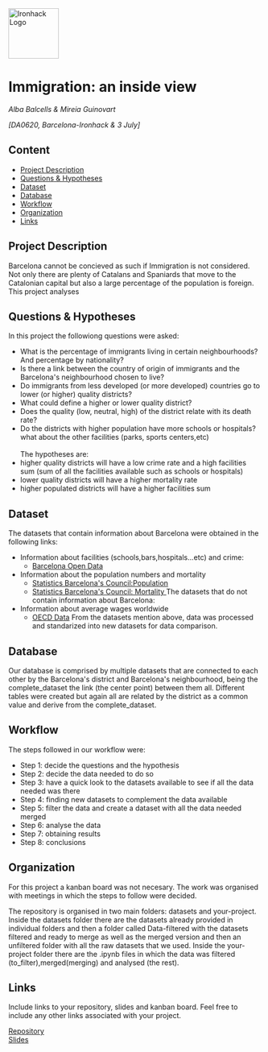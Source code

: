 <img src="https://bit.ly/2VnXWr2" alt="Ironhack Logo" width="100"/>

# Immigration: an inside view
*Alba Balcells & Mireia Guinovart*

*[DA0620, Barcelona-Ironhack & 3 July]*

## Content
- [Project Description](#project-description)
- [Questions & Hypotheses](#questions-hypotheses)
- [Dataset](#dataset)
- [Database](#database)
- [Workflow](#workflow)
- [Organization](#organization)
- [Links](#links)


## Project Description
Barcelona cannot be concieved as such if Immigration is not considered. Not only there are plenty of Catalans and Spaniards that move to the Catalonian capital but also a large percentage of the population is foreign. This project analyses

## Questions & Hypotheses

In this project the followiong questions were asked:

- What is the percentage of immigrants living in certain neighbourhoods? And percentage by nationality?
- Is there a link between the country of origin of immigrants and the Barcelona's neighbourhood chosen to live?
- Do immigrants from less developed (or more developed) countries go to lower (or higher) quality districts?
- What could define a higher or lower quality district?
- Does the quality (low, neutral, high) of the district relate with its death rate? 
- Do the districts with higher population have more schools or hospitals? what about the other facilities (parks, sports centers,etc)
<br><br>
The hypotheses are:
- higher quality districts will have a low crime rate and a high facilities sum (sum of all the facilities available such as schools or hospitals)
- lower quality districts will have a higher mortality rate
- higher populated districts will have a higher facilities sum

## Dataset
The datasets that contain information about Barcelona were obtained in the following links:
- Information about facilities (schools,bars,hospitals...etc) and crime:
    - [Barcelona Open Data](https://opendata-ajuntament.barcelona.cat/en/)
- Information about the population numbers and mortality
    - [Statistics Barcelona's Council:Population](https://www.bcn.cat/estadistica/castella/dades/anuari/cap02/C020102.htm)
    - [Statistics Barcelona's Council: Mortality ](https://www.bcn.cat/estadistica/catala/dades/barris/tvida/salutpublica/t318.htm)
The datasets that do not contain information about Barcelona:
- Information about average wages worldwide
    - [OECD Data](https://data.oecd.org/earnwage/average-wages.htm)
From the datasets mention above, data was processed and standarized into new datasets for data comparison.

## Database
Our database is comprised by multiple datasets that are connected to each other by the Barcelona's district and Barcelona's neighbourhood, being the complete_dataset the link (the center point) between them all. Different tables were created but again all are related by the district as a common value and derive from the complete_dataset.


## Workflow
The steps followed in our workflow were:
- Step 1: decide the questions and the hypothesis
- Step 2: decide the data needed to do so
- Step 3: have a quick look to the datasets available to see if all the data needed was there
- Step 4: finding new datasets to complement the data available
- Step 5: filter the data and create a dataset with all the data needed merged
- Step 6: analyse the data
- Step 7: obtaining results
- Step 8: conclusions

## Organization

For this project a kanban board was not necesary. The work was organised with meetings in which the steps to follow were decided. 

The repository is organised in two main folders: datasets and your-project. 
Inside the datasets folder there are the datasets already provided in individual folders and then a folder called Data-filtered with the datasets filtered and ready to merge as well as the merged version and then an unfiltered folder with all the raw datasets that we used.
Inside the your-project folder there are the .ipynb files in which the data was filtered (to_filter),merged(merging) and analysed (the rest).


## Links
Include links to your repository, slides and kanban board. Feel free to include any other links associated with your project.

[Repository](https://github.com/albabalcells/Project-Week-2-Barcelona)  
[Slides](https://docs.google.com/presentation/d/1nE8OsijBlGWmCbeEfTgpk23ado72Slf0hYDsBz9YJ0Q/edit?usp=sharing)  

